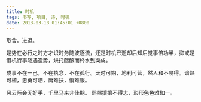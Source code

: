 ```yaml
---
title: 时机
tags: 书写, 项目, 诗, 时机
date: 2013-03-18 01:45:01 +0800
---
```



取舍。进退。

是势在必行之时方才识时务随波逐流，还是时机已逝却后知后觉事倍功半，抑或是借机行事随遇造势，烘托酝酿而终水到渠成。

成事不在一己，不在执念，不在孤行。天时可期，地利可营，然人和不易得。谙熟可植，忠勇可培，庸难扶，愎难服。

风云际会无好手，千里马来非佳期。 熙熙攘攘不得志，形形色色难如一。

